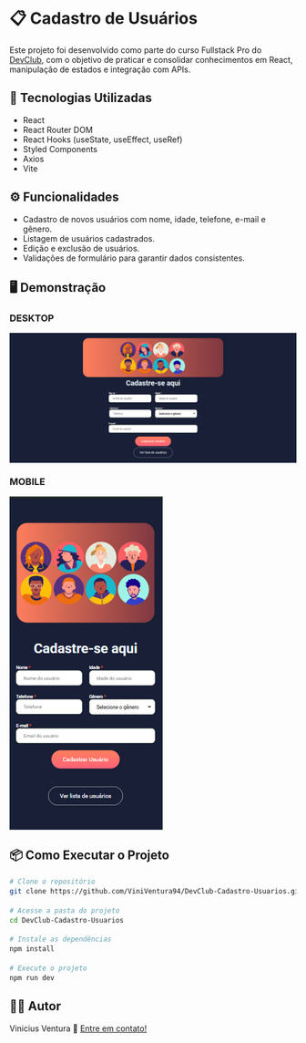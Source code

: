 # 📋 Cadastro de Usuários

Este projeto foi desenvolvido como parte do curso Fullstack Pro do <a href="https://rodolfomori.com.br/devclub">DevClub<a/>, com o objetivo de praticar e consolidar conhecimentos em React, manipulação de estados e integração com APIs.

## 🚀 Tecnologias Utilizadas

- React
- React Router DOM
- React Hooks (useState, useEffect, useRef)
- Styled Components
- Axios
- Vite

## ⚙️ Funcionalidades

- Cadastro de novos usuários com nome, idade, telefone, e-mail e gênero.
- Listagem de usuários cadastrados.
- Edição e exclusão de usuários.
- Validações de formulário para garantir dados consistentes.

## 🖥️ Demonstração

<h3>DESKTOP</h3>
<img align="center" src="https://github.com/ViniVentura94/DevClub-Cadastro-Usuarios/blob/main/src/assets/DesktopHome.png" alt="print-desktop-site">
<h3>MOBILE</h3>
<img align="center" src="https://github.com/ViniVentura94/DevClub-Cadastro-Usuarios/blob/main/src/assets/MobileHome.png" alt="print-mobile-site">

## 📦 Como Executar o Projeto

```bash
# Clone o repositório
git clone https://github.com/ViniVentura94/DevClub-Cadastro-Usuarios.git

# Acesse a pasta do projeto
cd DevClub-Cadastro-Usuarios

# Instale as dependências
npm install

# Execute o projeto
npm run dev

```
## 👨‍💻 Autor

Vinicius Ventura :wave: [Entre em contato!](https://www.linkedin.com/in/vinicius-ventura-passos/)

